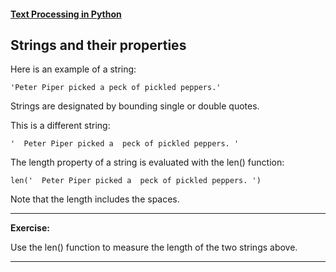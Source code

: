 #### [Text Processing in Python](.)

## Strings and their properties

Here is an example of a string:

    'Peter Piper picked a peck of pickled peppers.'

Strings are designated by bounding single or double quotes.

This is a different string:

    '  Peter Piper picked a  peck of pickled peppers. '

The length property of a string is evaluated with the len() function:

    len('  Peter Piper picked a  peck of pickled peppers. ')

Note that the length includes the spaces.

---
**Exercise:** 

Use the len() function to measure the length of the two strings above.

---


